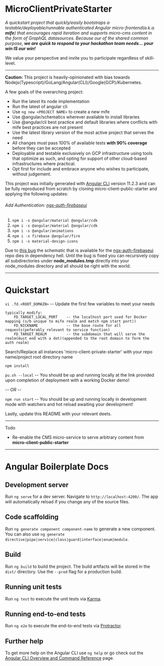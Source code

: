 # MicroClientPrivateStarter
_A quickstart project that quickly/easily bootstraps a testable/deployable/runnable authenticated 
Angular micro-frontend(a.k.a. **mife**) that encourages rapid iteration and supports micro-cms content in the form of GraphQL datasources.
Because our of the shared common purpose, **we are quick to respond to your hackathon team needs... your win IS our win!**_

We value your perspective and invite you to participate regardless of skill-level.

----

**Caution:**  This project is heavily-opinionated with bias towards Nodejs(Typescript)/GoLang/Angular(CLI)/Google(GCP)/Kubernetes. 

A few goals of the overarching project:

- Run the latest lts node implementation
- Run the latest of angular cli
- Use `ng new <PROJECT NAME>` to create a new mife
- Use @angular/schematics wherever available to install libraries
- Use @angular/cli best practice and default libraries where conflicts with mife best practices are not present
- Use the latest library version of the most active project that serves the need
- All changes must pass 100% of available tests **with 90% coverage** before they can be accepted 
- Deployable and testable exclusively on GCP infrastructure using tools that optimize as such, and opting for support of other cloud-based infrastructures where practical. 
- Opt first for include and embrace anyone who wishes to participate, without judgement.

This project was initially generated with [Angular CLI](https://github.com/angular/angular-cli) version 11.2.3 and can be fully reproduced from scratch
by cloning micro-client-public-starter and applying the following updates: 

###### Add Authentication:      [ngx-auth-firebaseui]() 

1. `npm i -s @angular/material @angular/cdk`
1. `npm i -s @angular/material @angular/cdk`
1. `npm i -s @angular/animations`
1. `npm i -s firebase @angular/fire`
1. `npm i -s material-design-icons`

Due to [this bug](https://github.com/AnthonyNahas/ngx-auth-firebaseui/pull/615) the schematic that is available for the [ngx-auth-firebaseui](https://ngx-auth-firebaseui.firebaseapp.com/getting-started)
repo dies in dependency hell. Until the bug is fixed you can recursively copy all subdirectories under **node_modules.tmp** directly into your node_modules directory and all should be right with the world.


----

# Quickstart

`vi .fd.<ROOT_DOMAIN>`  -- Update the first few variables to meet your needs

    typically modify:
        FD_TARGET_LOCAL_PORT    -- the localhost port used for Docker mapping (s/b unique to mife realm and match npm start port))
        FD_NICKNAME             -- the base route for all requests(peferably relevant to service function)
        FD_TARGET_REALM         -- the subdomain that will serve the realm(must end with a dot)(appended to the root domain to form the auth realm)


Search/Replace all instances 'micro-client-private-starter' with your repo name/project root directory name

`npm install`

`pu.sh --local`  -- You should be up and running locally at the link provided upon completion of deployment with a working Docker demo!

-- _OR_ --

`npm run start`  -- You should be up and running locally in development mode with watchers and hot reload awaiting your development!

Lastly, update this README with your relevant deets.

----
Todo

- Re-enable the CMS micro-service to serve arbitrary content from **micro-client-public-starter**
----
# Angular Boilerplate Docs
## Development server

Run `ng serve` for a dev server. Navigate to `http://localhost:4200/`. The app will automatically reload if you change any of the source files.

## Code scaffolding

Run `ng generate component component-name` to generate a new component. You can also use `ng generate directive|pipe|service|class|guard|interface|enum|module`.

## Build

Run `ng build` to build the project. The build artifacts will be stored in the `dist/` directory. Use the `--prod` flag for a production build.

## Running unit tests

Run `ng test` to execute the unit tests via [Karma](https://karma-runner.github.io).

## Running end-to-end tests

Run `ng e2e` to execute the end-to-end tests via [Protractor](http://www.protractortest.org/).

## Further help

To get more help on the Angular CLI use `ng help` or go check out the [Angular CLI Overview and Command Reference](https://angular.io/cli) page.
